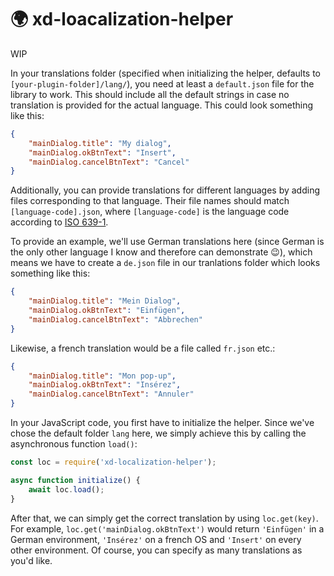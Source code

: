 # :earth_africa: xd-loacalization-helper

WIP

In your translations folder (specified when initializing the helper, defaults to `[your-plugin-folder]/lang/`), you need at least a `default.json` file for the library to work. This should include all the default strings in case no translation is provided for the actual language. This could look something like this:

```json
{
    "mainDialog.title": "My dialog",
    "mainDialog.okBtnText": "Insert",
    "mainDialog.cancelBtnText": "Cancel"
}
```

Additionally, you can provide translations for different languages by adding files corresponding to that language. Their file names should match `[language-code].json`, where `[language-code]` is the language code according to [ISO 639-1](https://en.wikipedia.org/wiki/List_of_ISO_639-1_codes).

To provide an example, we'll use German translations here (since German is the only other language I know and therefore can demonstrate :wink:), which means we have to create a `de.json` file in our tranlations folder which looks something like this:

```json
{
    "mainDialog.title": "Mein Dialog",
    "mainDialog.okBtnText": "Einfügen",
    "mainDialog.cancelBtnText": "Abbrechen"
}
```

Likewise, a french translation would be a file called `fr.json` etc.:

```json
{
    "mainDialog.title": "Mon pop-up",
    "mainDialog.okBtnText": "Insérez",
    "mainDialog.cancelBtnText": "Annuler"
}
```

In your JavaScript code, you first have to initialize the helper. Since we've chose the default folder `lang` here, we simply achieve this by calling the asynchronous function `load()`:

```javascript
const loc = require('xd-localization-helper');

async function initialize() {
    await loc.load();    
}
```

After that, we can simply get the correct translation by using `loc.get(key)`. For example, `loc.get('mainDialog.okBtnText')` would return `'Einfügen'` in a German environment, `'Insérez'` on a french OS and `'Insert'` on every other environment. Of course, you can specify as many translations as you'd like.